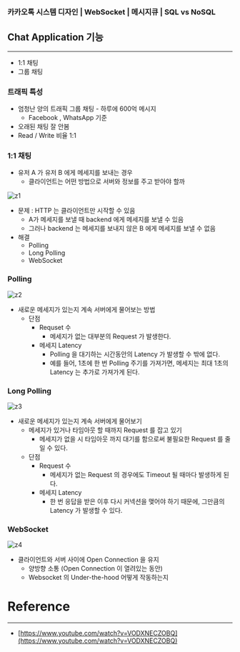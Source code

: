 ### 카카오톡 시스템 디자인 | WebSocket | 메시지큐 | SQL vs NoSQL


## Chat Application 기능

---

- 1:1 채팅
- 그룹 채팅

### 트래픽 특성

- 엄청난 양의 트래픽 그룹 채팅 - 하루에 600억 메시지
    - Facebook , WhatsApp 기준
- 오래된 채팅 잘 안봄
- Read / Write 비율 1:1



### 1:1 채팅

- 유저 A 가 유저 B 에게 메세지를 보내는 경우
  - 클라이언트는 어떤 방법으로 서버와 정보를 주고 받아야 할까

![z1](https://user-images.githubusercontent.com/41246605/214249175-827e909e-b7c6-45c6-9ecd-f4108a113ae8.png)

- 문제 : HTTP 는 클라이언트만 시작할 수 있음
  - A가 메세지를 보낼 때 backend 에게 메세지를 보낼 수 있음
  - 그러나 backend 는 메세지를 보내지 않은 B 에게 메세지를 보낼 수 없음
- 해결
  - Polling
  - Long Polling
  - WebSocket

### Polling

![z2](https://user-images.githubusercontent.com/41246605/214249196-987e9adc-1f4c-4bd0-ac96-fd219c16d4aa.png)

- 새로운 메세지가 있는지 계속 서버에게 물어보는 방법
  - 단점
    - Requset 수
      - 메세지가 없는 대부분의 Request 가 발생한다.
    - 메세지 Latency
      - Polling 을 대기하는 시간동안의 Latency 가 발생할 수 밖에 없다.
      - 예를 들어, 1초에 한 번 Polling 주기를 가져가면, 메세지는 최대 1초의 Latency 는 추가로 가져가게 된다.

### Long Polling

![z3](https://user-images.githubusercontent.com/41246605/214249207-77db3146-b5ad-4a43-ab8b-e84d08d446de.png)


- 새로운 메세지가 있는지 계속 서버에게 물어보기
  - 메세지가 있거나 타임아웃 할 때까지 Request 를 잡고 있기
    - 메세지가 없을 시 타임아웃 까지 대기를 함으로써 불필요한 Request 를 줄일 수 있다.
  - 단점
    - Request 수
      - 메세지가 없는 Request 의 경우에도 Timeout 될 때마다 발생하게 된다.
    - 메세지 Latency
      - 한 번 응답을 받은 이후 다시 커넥션을 맺어야 하기 때문에, 그만큼의 Latency 가 발생할 수 있다.

### WebSocket

![z4](https://user-images.githubusercontent.com/41246605/214249218-793e9640-dff4-406f-a758-1615ba3675cc.png)

- 클라이언트와 서버 사이에 Open Connection 을 유지
  - 양방향 소통 (Open Connection 이 열려있는 동안)
  - Websocket 의 Under-the-hood 어떻게 작동하는지



# Reference

---

- [https://www.youtube.com/watch?v=VODXNECZOBQ](https://www.youtube.com/watch?v=VODXNECZOBQ)

